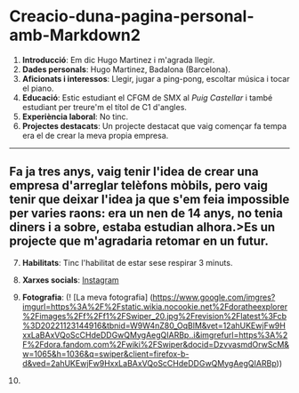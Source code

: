 # Creacio-duna-pagina-personal-amb-Markdown2
1. **Introducció**: Em dic Hugo Martinez i m'agrada llegir.
2. **Dades personals**: Hugo Martinez, Badalona (Barcelona).
3. **Aficionats i interessos**: Llegir, jugar a ping-pong, escoltar música i tocar el piano.
4. **Educació**: Estic estudiant el CFGM de SMX al *Puig Castellar* i també estudiant per treure'm el títol de C1 d'angles.
5. **Experiència laboral**: No tinc.
6. **Projectes destacats**: Un projecte destacat que vaig començar fa tempa era el de crear la meva propia empresa.
-------------------------------------------------------------------------------
Fa ja tres anys, vaig tenir l'idea de crear una empresa d'arreglar telèfons mòbils, pero vaig tenir que deixar l'idea ja que s'em feia impossible per varies raons: era un nen de 14 anys, no tenia diners i a sobre, estaba estudian alhora.>Es un projecte que m'agradaria retomar en un futur.
--------------------------------------------------------------------------------
7. **Habilitats**: Tinc l'habilitat de estar sese respirar 3 minuts.
8. **Xarxes socials**: 
[Instagram](https://www.instagram.com/huugo.martiinez/)
9. **Fotografia**: (! [La meva fotografia] (https://www.google.com/imgres?imgurl=https%3A%2F%2Fstatic.wikia.nocookie.net%2Fdoratheexplorer%2Fimages%2Ff%2Ff1%2FSwiper_20.jpg%2Frevision%2Flatest%3Fcb%3D20221123144916&tbnid=W9W4nZ80_OqBlM&vet=12ahUKEwjFw9HxxLaBAxVQoScCHdeDDGwQMygAegQIARBp..i&imgrefurl=https%3A%2F%2Fdora.fandom.com%2Fwiki%2FSwiper&docid=DzvvasmdOrwScM&w=1065&h=1036&q=swiper&client=firefox-b-d&ved=2ahUKEwjFw9HxxLaBAxVQoScCHdeDDGwQMygAegQIARBp))

10. 
